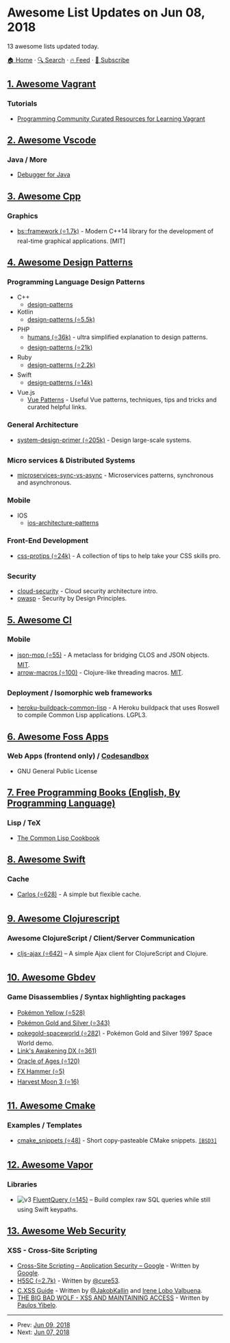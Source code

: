 # Awesome List Updates on Jun 08, 2018

13 awesome lists updated today.

[🏠 Home](/README.md) · [🔍 Search](https://www.trackawesomelist.com/search/) · [🔥 Feed](https://www.trackawesomelist.com/rss.xml) · [📮 Subscribe](https://trackawesomelist.us17.list-manage.com/subscribe?u=d2f0117aa829c83a63ec63c2f&id=36a103854c)



## [1. Awesome Vagrant](/content/iJackUA/awesome-vagrant/README.md)

### Tutorials

*   [Programming Community Curated Resources for Learning Vagrant](https://hackr.io/tutorials/learn-vagrant)

## [2. Awesome Vscode](/content/viatsko/awesome-vscode/README.md)

### Java / More

*   [Debugger for Java](https://marketplace.visualstudio.com/items?itemName=vscjava.vscode-java-debug)

## [3. Awesome Cpp](/content/fffaraz/awesome-cpp/README.md)

### Graphics

*   [bs::framework (⭐1.7k)](https://github.com/GameFoundry/bsf) - Modern C++14 library for the development of real-time graphical applications. \[MIT]

## [4. Awesome Design Patterns](/content/DovAmir/awesome-design-patterns/README.md)

### Programming Language Design Patterns

*   C++
    *   [design-patterns](http://www.vincehuston.org/dp/)
*   Kotlin
    *   [design-patterns (⭐5.5k)](https://github.com/dbacinski/Design-Patterns-In-Kotlin)
*   PHP
    *   [humans (⭐36k)](https://github.com/kamranahmedse/design-patterns-for-humans) - ultra simplified explanation to design patterns.
    *   [design-patterns (⭐21k)](https://github.com/domnikl/DesignPatternsPHP)
*   Ruby
    *   [design-patterns (⭐2.2k)](https://github.com/davidgf/design-patterns-in-ruby)
*   Swift
    *   [design-patterns (⭐14k)](https://github.com/ochococo/Design-Patterns-In-Swift)
*   Vue.js
    *   [Vue Patterns](https://learn-vuejs.github.io/vue-patterns/) - Useful Vue patterns, techniques, tips and tricks and curated helpful links.

### General Architecture

*   [system-design-primer (⭐205k)](https://github.com/donnemartin/system-design-primer) - Design large-scale systems.

### Micro services & Distributed Systems

*   [microservices-sync-vs-async](https://dzone.com/articles/patterns-for-microservices-sync-vs-async) - Microservices patterns, synchronous and asynchronous.

### Mobile

*   IOS
    *   [ios-architecture-patterns](https://medium.com/ios-os-x-development/ios-architecture-patterns-ecba4c38de52)

### Front-End Development

*   [css-protips (⭐24k)](https://github.com/AllThingsSmitty/css-protips) - A collection of tips to help take your CSS skills pro.

### Security

*   [cloud-security](https://www.infoq.com/articles/cloud-security-architecture-intro) - Cloud security architecture intro.
*   [owasp](https://www.owasp.org/index.php/Security_by_Design_Principles) - Security by Design Principles.

## [5. Awesome Cl](/content/CodyReichert/awesome-cl/README.md)

### Mobile

*   [json-mop (⭐55)](https://github.com/gschjetne/json-mop) - A metaclass for bridging CLOS and JSON objects. [MIT](https://opensource.org/licenses/MIT).
*   [arrow-macros (⭐100)](https://github.com/hipeta/arrow-macros) - Clojure-like threading macros. [MIT](https://opensource.org/licenses/MIT).

### Deployment / Isomorphic web frameworks

*   [heroku-buildpack-common-lisp](https://gitlab.com/duncan-bayne/heroku-buildpack-common-lisp) - A Heroku buildpack that uses Roswell to compile Common Lisp applications. LGPL3.

## [6. Awesome Foss Apps](/content/DataDaoDe/awesome-foss-apps/README.md)

### Web Apps (frontend only) / [Codesandbox](https://github.com/CompuIves/codesandbox-client)

*   GNU General Public License

## [7. Free Programming Books (English, By Programming Language)](/content/EbookFoundation/free-programming-books/README.md)

### Lisp / TeX

*   [The Common Lisp Cookbook](https://lispcookbook.github.io/cl-cookbook/)

## [8. Awesome Swift](/content/matteocrippa/awesome-swift/README.md)

### Cache

*   [Carlos (⭐628)](https://github.com/spring-media/Carlos) - A simple but flexible cache.

## [9. Awesome Clojurescript](/content/hantuzun/awesome-clojurescript/README.md)

### Awesome ClojureScript / Client/Server Communication

*   [cljs-ajax (⭐642)](https://github.com/JulianBirch/cljs-ajax) – A simple Ajax client for ClojureScript and Clojure.

## [10. Awesome Gbdev](/content/gbdev/awesome-gbdev/README.md)

### Game Disassemblies / Syntax highlighting packages

*   [Pokémon Yellow (⭐528)](https://github.com/pret/pokeyellow)
*   [Pokémon Gold and Silver (⭐343)](https://github.com/pret/pokegold)
*   [pokegold-spaceworld (⭐282)](https://github.com/pret/pokegold-spaceworld) - Pokémon Gold and Silver 1997 Space World demo.
*   [Link's Awakening DX (⭐361)](https://github.com/mojobojo/LADX-Disassembly)
*   [Oracle of Ages (⭐120)](https://github.com/drenn1/ages-disasm)
*   [FX Hammer (⭐5)](https://github.com/DevEd2/FXHammer-Disasm)
*   [Harvest Moon 3 (⭐16)](https://github.com/sanqui/hm3)

## [11. Awesome Cmake](/content/onqtam/awesome-cmake/README.md)

### Examples / Templates

*   [cmake\_snippets (⭐48)](https://github.com/adishavit/cmake_snippets) - Short copy-pasteable CMake snippets. [`[BSD3]`](https://opensource.org/licenses/BSD-3-Clause)

## [12. Awesome Vapor](/content/vapor-community/awesome-vapor/README.md)

### Libraries

*   ![v3](https://github.com/vapor-community/awesome-vapor/raw/main/img/vapor-3.png) [FluentQuery (⭐145)](https://github.com/MihaelIsaev/FluentQuery) – Build complex raw SQL queries while still using Swift keypaths.

## [13. Awesome Web Security](/content/qazbnm456/awesome-web-security/README.md)

### XSS - Cross-Site Scripting

*   [Cross-Site Scripting – Application Security – Google](https://www.google.com/intl/sw/about/appsecurity/learning/xss/) - Written by [Google](https://www.google.com/).
*   [H5SC (⭐2.7k)](https://github.com/cure53/H5SC) - Written by [@cure53](https://github.com/cure53).
*   [C.XSS Guide](https://excess-xss.com/) - Written by [@JakobKallin](https://github.com/JakobKallin) and [Irene Lobo Valbuena](https://www.linkedin.com/in/irenelobovalbuena/).
*   [THE BIG BAD WOLF - XSS AND MAINTAINING ACCESS](http://www.paulosyibelo.com/2018/06/the-big-bad-wolf-xss-and-maintaining.html) - Written by [Paulos Yibelo](http://www.paulosyibelo.com/).

---

- Prev: [Jun 09, 2018](/content/2018/06/09/README.md)
- Next: [Jun 07, 2018](/content/2018/06/07/README.md)